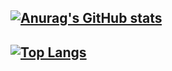 [![Anurag's GitHub stats](https://github-readme-stats.vercel.app/api?username=nguyenhnghia&show_icons=True)](https://github.com/anuraghazra/github-readme-stats)
--
[![Top Langs](https://github-readme-stats.vercel.app/api/top-langs/?username=nguyenhnghia)](https://github.com/anuraghazra/github-readme-stats)
--

<!---
nguyenhnghia/nguyenhnghia is a ✨ special ✨ repository because its `README.md` (this file) appears on your GitHub profile.
You can click the Preview link to take a look at your changes.
--->
